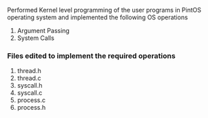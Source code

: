 Performed Kernel level programming of the user programs in PintOS operating system and implemented the following OS operations

1. Argument Passing
2. System Calls

### Files edited to implement the required operations

1. thread.h
2. thread.c
3. syscall.h
4. syscall.c
5. process.c
6. process.h
